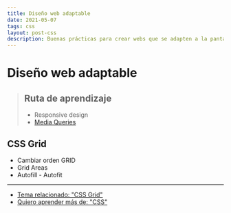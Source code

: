 ```yaml
---
title: Diseño web adaptable
date: 2021-05-07
tags: css
layout: post-css
description: Buenas prácticas para crear webs que se adapten a la pantalla de los teléfonos móviles.
---
```


# Diseño web adaptable

> ## Ruta de aprendizaje
> - Responsive design
> - [Media Queries](media-queries)

## CSS Grid

- Cambiar orden GRID
- Grid Areas
- Autofill - Autofit

***

- [Tema relacionado: "CSS Grid"](grid)
- [Quiero aprender más de: "CSS"](../00/css)
